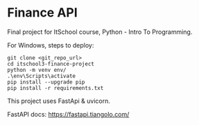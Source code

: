 # Finance API

Final project for ItSchool course, Python - Intro To Programming.


For Windows, steps to deploy:
```
git clone <git_repo_url>
cd itschool3-finance-project
python -m venv env/
.\env\Scripts\activate
pip install --upgrade pip
pip install -r requirements.txt

```

 This project uses FastApi & uvicorn.

FastAPI docs: https://fastapi.tiangolo.com/



